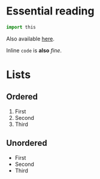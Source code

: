 # Essential reading

```python
import this
```

Also available [here](https://peps.python.org/pep-0020/).

Inline `code` is **also** _fine_.

# Lists

## Ordered

1. First
2. Second
3. Third

## Unordered

- First
- Second
- Third
